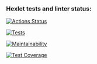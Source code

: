 ### Hexlet tests and linter status:
[![Actions Status](https://github.com/patronussun/frontend-project-46/workflows/hexlet-check/badge.svg)](https://github.com/patronussun/frontend-project-46/actions)

[![Tests](https://github.com/patronussun/frontend-project-46/workflows/tests/badge.svg)](https://github.com/patronussun/frontend-project-46/actions)

[![Maintainability](https://api.codeclimate.com/v1/badges/35eff77cbe26550166de/maintainability)](https://codeclimate.com/github/patronussun/frontend-project-46/maintainability)

[![Test Coverage](https://api.codeclimate.com/v1/badges/35eff77cbe26550166de/test_coverage)](https://codeclimate.com/github/patronussun/frontend-project-46/test_coverage)